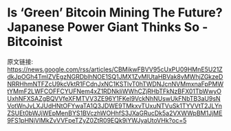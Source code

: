 # Is ‘Green’ Bitcoin Mining The Future? Japanese Power Giant Thinks So - Bitcoinist

原文链接: https://news.google.com/rss/articles/CBMikwFBVV95cUxPU09HMnE5U21ZdkJpOGh4TmlZVEgzNGRDblhNOE1SQ1JMX1ZvMlUtaHBVak8yMWhjZGkzeDNRRHhmNTFZcU9kcVktR1FCdnJxNC1KSTlvT0hTWDNJcnNVMmxnaFpPMWtYMmF2LWFCOFFCYUFNem4xZ1RDNkliWWhCZjRHbTFkNzBFX01TbWwyOUxhNFXSAZgBQVVfeXFMTVV3ZE96Y1FKel9VckNhNUswUkFNbTB3aU9sNVotWnJvLXJUdHNtOFYwaTA1Q3JDWE9TMkxvTUxuNTVuSk1TYVVtT2JLYnZSUEt0bWJjWEpMenBYS1BVczhWOHhfS3JXaGRucDk5a2VXWWpBM1JjME9FS1pHNjVlMkZvVVFpeTZyZ0ZtR09EQk9iYWJyaUtoVHk?oc=5


